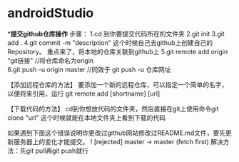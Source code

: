 # androidStudio


*********提交github仓库操作********
步骤：
1.cd 到你要提交代码所在的文件夹
2.git init
3.git add .
4.git commit -m "description"
这个时候自己去github上创建自己的Repository。
重点来了，将本地的仓库关联到github上
5.git remote add origin "git链接"		//将仓库命名为origin         
6.git push -u origin master		//同效于 git push -u 仓库网址

【添加远程仓库的方法】
要添加一个新的远程仓库，可以指定一个简单的名字，
以便将来引用，运行 git remote add [shortname] [url]

【下载代码的方法】
cd到你想放代码的文件夹，然后直接在git上使用命令git clone "url"
这个时候就能在本地文件夹上看到下载的代码

如果遇到下面这个错误说明你更改过github网站修改过README.md文件，要先更新服务器上的变化才能提交。
 ! [rejected]        master -> master (fetch first)
 解决方法：先git pull再git push就行
